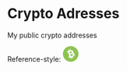 # Crypto Adresses
My public crypto addresses

Reference-style: 
![alt text][bch]

[bch]: https://github.com/Ddarkbooked/crypto/blob/main/icons/bch.png "BCH"
